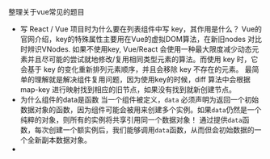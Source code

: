 整理关于vue常见的题目
- 写 React / Vue 项目时为什么要在列表组件中写 key，其作用是什么？
   Vue的官网介绍，key的特殊属性主要用在Vue的虚拟DOM算法，在新旧nodes 对比时辨识VNodes. 如果不使用key, Vue/React 会使用一种最大限度减少动态元素并且尽可能的尝试就地修改/复用相同类型元素的算法。而使用 key 时，它会基于 key 的变化重新排列元素顺序，并且会移除 key 不存在的元素。
   最简单的理解就是解决组件复用问题，因为使用key的时候，diff 算法中会根据map-key 进行映射找到相应的旧节点，如果没有找到就新创建节点。
- 为什么组件的data是函数
   当一个组件被定义，`data` 必须声明为返回一个初始数据对象的函数，因为组件可能会被用来创建多个实例。如果`data`仍然是一个纯粹的对象，则所有的实例将共享引用同一个数据对象！ 通过提供`data`函数，每次创建一个额实例后，我们能够调用`data`函数，从而但会初始数据的一个全新副本数据对象。
- 